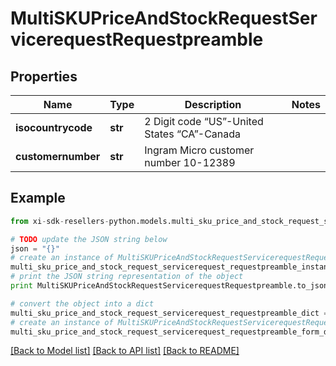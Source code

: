 # MultiSKUPriceAndStockRequestServicerequestRequestpreamble


## Properties

Name | Type | Description | Notes
------------ | ------------- | ------------- | -------------
**isocountrycode** | **str** | 2 Digit code “US”-United States “CA”-Canada | 
**customernumber** | **str** | Ingram Micro customer number 10-12389 | 

## Example

```python
from xi-sdk-resellers-python.models.multi_sku_price_and_stock_request_servicerequest_requestpreamble import MultiSKUPriceAndStockRequestServicerequestRequestpreamble

# TODO update the JSON string below
json = "{}"
# create an instance of MultiSKUPriceAndStockRequestServicerequestRequestpreamble from a JSON string
multi_sku_price_and_stock_request_servicerequest_requestpreamble_instance = MultiSKUPriceAndStockRequestServicerequestRequestpreamble.from_json(json)
# print the JSON string representation of the object
print MultiSKUPriceAndStockRequestServicerequestRequestpreamble.to_json()

# convert the object into a dict
multi_sku_price_and_stock_request_servicerequest_requestpreamble_dict = multi_sku_price_and_stock_request_servicerequest_requestpreamble_instance.to_dict()
# create an instance of MultiSKUPriceAndStockRequestServicerequestRequestpreamble from a dict
multi_sku_price_and_stock_request_servicerequest_requestpreamble_form_dict = multi_sku_price_and_stock_request_servicerequest_requestpreamble.from_dict(multi_sku_price_and_stock_request_servicerequest_requestpreamble_dict)
```
[[Back to Model list]](../README.md#documentation-for-models) [[Back to API list]](../README.md#documentation-for-api-endpoints) [[Back to README]](../README.md)


